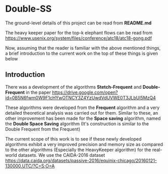 # Double-SS

The ground-level details of this project can be read from **README.md**

The heavy keeper paper for the top-k elephant flows can be read from https://www.usenix.org/system/files/conference/atc18/atc18-gong.pdf

Now, assuming that the reader is familiar with the above mentioned things, a brief introduction to the current work on the top of these things is given below

## Introduction

There was a development of the algorithms **Stetch-Frequent** and **Double-Frequent** in the paper https://drive.google.com/open?id=0B5N6fwm0W9F1cHYwOTNCY3Z4YzUwdVdUVWE0T3JLbUl5MzQ4

These algorithms were developed from the **Frequent** algorithm and a very detailed theoretical analysis was carried out for them. Similar to these, an other improvement has been made for the **Space saving** algorithm, named the **Double Space Saving** algorithm (It's construction is similar to the Double Frequent from the Frequent) 

The current scope of this work is to see if these newly developed algorithms exhibit a very improved precision and memory size as compared to the other algorithms (Especially the HeavyKeeper algorithm) for the real-world datasets. We use the CAIDA-2016 dataset https://data.caida.org/datasets/passive-2016/equinix-chicago/20160121-130000.UTC/?C=S;O=A
